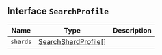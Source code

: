## Interface `SearchProfile`

| Name | Type | Description |
| - | - | - |
| `shards` | [SearchShardProfile](./SearchShardProfile.md)[] | &nbsp; |
